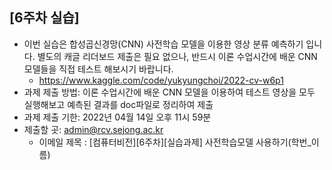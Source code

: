 
## [6주차 실습]
- 이번 실습은 합성곱신경망(CNN) 사전학습 모델을 이용한 영상 분류 예측하기 입니다. 별도의 캐글 리더보드 제출은 필요 없으나, 반드시 이론 수업시간에 배운 CNN 모델들을 직접 테스트 해보시기 바랍니다.
  - https://www.kaggle.com/code/yukyungchoi/2022-cv-w6p1
- 과제 제출 방법: 이론 수업시간에 배운 CNN 모델을 이용하여 테스트 영상을 모두 실행해보고 예측된 결과를 doc파일로 정리하여 제출
- 과제 제출 기한: 2022년 04월 14일 오후 11시 59분
- 제출할 곳: admin@rcv.sejong.ac.kr
  - 이메일 제목 : [컴퓨터비전][6주차][실습과제] 사전학습모델 사용하기(학번_이름)
